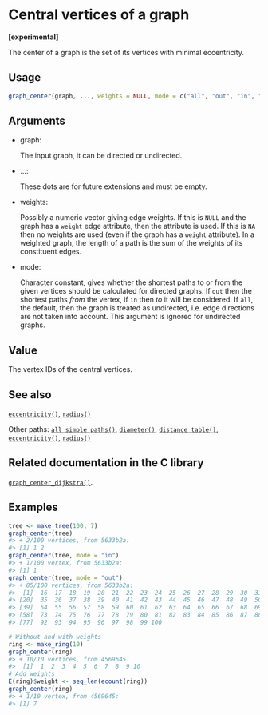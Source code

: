 # Central vertices of a graph

**\[experimental\]**

The center of a graph is the set of its vertices with minimal
eccentricity.

## Usage

``` r
graph_center(graph, ..., weights = NULL, mode = c("all", "out", "in", "total"))
```

## Arguments

- graph:

  The input graph, it can be directed or undirected.

- ...:

  These dots are for future extensions and must be empty.

- weights:

  Possibly a numeric vector giving edge weights. If this is `NULL` and
  the graph has a `weight` edge attribute, then the attribute is used.
  If this is `NA` then no weights are used (even if the graph has a
  `weight` attribute). In a weighted graph, the length of a path is the
  sum of the weights of its constituent edges.

- mode:

  Character constant, gives whether the shortest paths to or from the
  given vertices should be calculated for directed graphs. If `out` then
  the shortest paths *from* the vertex, if `in` then *to* it will be
  considered. If `all`, the default, then the graph is treated as
  undirected, i.e. edge directions are not taken into account. This
  argument is ignored for undirected graphs.

## Value

The vertex IDs of the central vertices.

## See also

[`eccentricity()`](https://r.igraph.org/reference/eccentricity.md),
[`radius()`](https://r.igraph.org/reference/radius.md)

Other paths:
[`all_simple_paths()`](https://r.igraph.org/reference/all_simple_paths.md),
[`diameter()`](https://r.igraph.org/reference/diameter.md),
[`distance_table()`](https://r.igraph.org/reference/distances.md),
[`eccentricity()`](https://r.igraph.org/reference/eccentricity.md),
[`radius()`](https://r.igraph.org/reference/radius.md)

## Related documentation in the C library

[`graph_center_dijkstra()`](https://igraph.org/c/html/latest/igraph-Structural.html#igraph_graph_center_dijkstra).

## Examples

``` r
tree <- make_tree(100, 7)
graph_center(tree)
#> + 2/100 vertices, from 5633b2a:
#> [1] 1 2
graph_center(tree, mode = "in")
#> + 1/100 vertex, from 5633b2a:
#> [1] 1
graph_center(tree, mode = "out")
#> + 85/100 vertices, from 5633b2a:
#>  [1]  16  17  18  19  20  21  22  23  24  25  26  27  28  29  30  31  32  33  34
#> [20]  35  36  37  38  39  40  41  42  43  44  45  46  47  48  49  50  51  52  53
#> [39]  54  55  56  57  58  59  60  61  62  63  64  65  66  67  68  69  70  71  72
#> [58]  73  74  75  76  77  78  79  80  81  82  83  84  85  86  87  88  89  90  91
#> [77]  92  93  94  95  96  97  98  99 100

# Without and with weights
ring <- make_ring(10)
graph_center(ring)
#> + 10/10 vertices, from 4569645:
#>  [1]  1  2  3  4  5  6  7  8  9 10
# Add weights
E(ring)$weight <- seq_len(ecount(ring))
graph_center(ring)
#> + 1/10 vertex, from 4569645:
#> [1] 7
```
